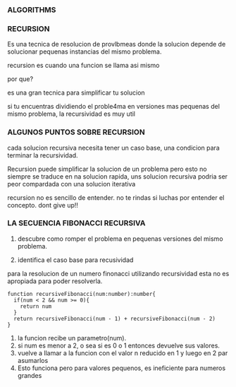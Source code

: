 ### ALGORITHMS


### RECURSION
Es una tecnica de resolucion de provlbmeas donde la solucion depende de solucionar pequenas instancias del mismo problema.

recursion es cuando una funcion se llama  asi mismo


por que?

es una gran tecnica para simplificar tu solucion

si tu encuentras dividiendo el proble4ma en versiones mas pequenas del mismo problema, la recursividad es muy util


### ALGUNOS PUNTOS SOBRE RECURSION

cada solucion recursiva necesita tener un caso base, una condicion para terminar la recursividad.


Recursion puede simplificar la solucion de un problema pero esto no siempre se traduce en na solucion rapida, uns solucion recursiva podria ser peor compardada con una solucion iterativa


recursion no es sencillo de entender. no te rindas si luchas por entender el concepto.
dont give up!! 


### LA SECUENCIA FIBONACCI RECURSIVA

1. descubre como romper el problema en pequenas versiones del mismo problema.

2. identifica el caso base para recusividad



para la resolucion de un numero finonacci utilizando recursividad esta no es apropiada para poder resolverla.

```
function recursiveFibonacci(num:number):number{
  if(num < 2 && num >= 0){
    return num
  }
  return recursiveFibonacci(num - 1) + recursiveFibonacci(num - 2)  
}
```

1. la funcion recibe un parametro(num).
2. si num es menor a 2, o sea si es 0 o 1 entonces devuelve sus valores.
3. vuelve  a llamar a la funcion con el valor n reducido en 1 y luego en 2 par asumarlos
 4. Esto funciona pero para valores pequenos, es ineficiente para numeros grandes
 
